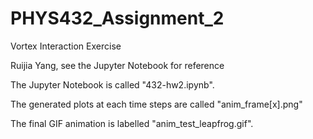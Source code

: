 # PHYS432_Assignment_2
 Vortex Interaction Exercise

Ruijia Yang, see the Jupyter Notebook for reference

The Jupyter Notebook is called "432-hw2.ipynb".

The generated plots at each time steps are called "anim_frame[x].png"

The final GIF animation is labelled "anim_test_leapfrog.gif".
